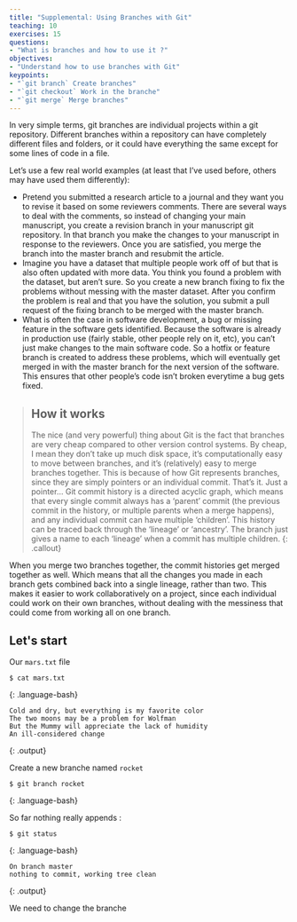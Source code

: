 ```yaml
---
title: "Supplemental: Using Branches with Git"
teaching: 10
exercises: 15
questions:
- "What is branches and how to use it ?"
objectives:
- "Understand how to use branches with Git"
keypoints:
- "`git branch` Create branches"
- "`git checkout` Work in the branche"
- "`git merge` Merge branches"
---
```

In very simple terms, git branches are individual projects within a git repository. Different branches within a repository can have completely different files and folders, or it could have everything the same except for some lines of code in a file.

Let’s use a few real world examples (at least that I’ve used before, others may have used them differently):

* Pretend you submitted a research article to a journal and they want you to revise it based on some reviewers comments. There are several ways to deal with the comments, so instead of changing your main manuscript, you create a revision branch in your manuscript git repository. In that branch you make the changes to your manuscript in response to the reviewers. Once you are satisfied, you merge the branch into the master branch and resubmit the article.
* Imagine you have a dataset that multiple people work off of but that is also often updated with more data. You think you found a problem with the dataset, but aren’t sure. So you create a new branch fixing to fix the problems without messing with the master dataset. After you confirm the problem is real and that you have the solution, you submit a pull request of the fixing branch to be merged with the master branch.
* What is often the case in software development, a bug or missing feature in the software gets identified. Because the software is already in production use (fairly stable, other people rely on it, etc), you can’t just make changes to the main software code. So a hotfix or feature branch is created to address these problems, which will eventually get merged in with the master branch for the next version of the software. This ensures that other people’s code isn’t broken everytime a bug gets fixed.

> ## How it works
> The nice (and very powerful) thing about Git is the fact that branches are very cheap compared to other version control systems. By cheap, I mean they don’t take up much disk space, it’s computationally easy to move between branches, and it’s (relatively) easy to merge branches together. This is because of how Git represents branches, since they are simply pointers or an individual commit. That’s it. Just a pointer… Git commit history is a directed acyclic graph, which means that every single commit always has a ‘parent’ commit (the previous commit in the history, or multiple parents when a merge happens), and any individual commit can have multiple ‘children’. 
> This history can be traced back through the ‘lineage’ or ‘ancestry’. The branch just gives a name to each ‘lineage’ when a commit has multiple children.
{: .callout}

When you merge two branches together, the commit histories get merged together as well. Which means that all the changes you made in each branch gets combined back into a single lineage, rather than two. This makes it easier to work collaboratively on a project, since each individual could work on their own branches, without dealing with the messiness that could come from working all on one branch.


## Let's start

Our `mars.txt` file
~~~
$ cat mars.txt
~~~
{: .language-bash}
~~~
Cold and dry, but everything is my favorite color
The two moons may be a problem for Wolfman
But the Mummy will appreciate the lack of humidity
An ill-considered change
~~~
{: .output}

Create a new branche named `rocket`
~~~
$ git branch rocket
~~~
{: .language-bash}

So far nothing really appends :
~~~
$ git status
~~~
{: .language-bash}
~~~
On branch master
nothing to commit, working tree clean
~~~
{: .output}

We need to change the branche 

